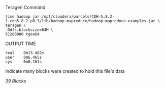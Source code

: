 Teragen Command

```
time hadoop jar /opt/cloudera/parcels/CDH-5.8.2-1.cdh5.8.2.p0.3/lib/hadoop-mapreduce/hadoop-mapreduce-examples.jar \
teragen \
-Ddfs.blocksize=64M \
51200000 tgen64
```

OUTPUT TIME
```
real    0m13.482s
user    0m6.465s
sys     0m0.161s
```


Indicate many blocks were created to hold this file's data

*39 Blocks*